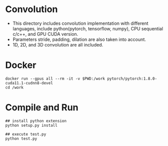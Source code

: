 # Convolution
- This directory includes convolution implementation with different languages, include python(pytorch, tensorflow, numpy), CPU sequential c/c++, and GPU CUDA version.
- Parameters stride, padding, dilation are also taken into account.
- 1D, 2D, and 3D convolution are all included.

# Docker
```
docker run --gpus all --rm -it -v $PWD:/work pytorch/pytorch:1.8.0-cuda11.1-cudnn8-devel
cd /work
```

# Compile and Run
```
## install python extension
python setup.py install

## execute test.py
python test.py
```
